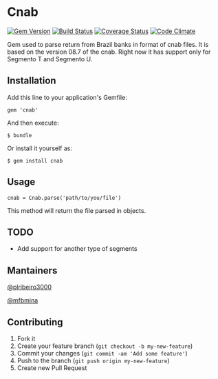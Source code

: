 # Cnab

[![Gem Version](https://badge.fury.io/rb/cnab.png)](http://badge.fury.io/rb/cnab) [![Build Status](https://travis-ci.org/zertico/cnab.png)](https://travis-ci.org/zertico/cnab) [![Coverage Status](https://coveralls.io/repos/zertico/cnab/badge.png?branch=master)](https://coveralls.io/r/zertico/cnab) [![Code Climate](https://codeclimate.com/github/zertico/cnab.png)](https://codeclimate.com/github/zertico/cnab)

Gem used to parse return from Brazil banks in format of cnab files. It is based on the version 08.7 of the cnab.
Right now it has support only for Segmento T and Segmento U.

## Installation

Add this line to your application's Gemfile:

    gem 'cnab'

And then execute:

    $ bundle

Or install it yourself as:

    $ gem install cnab

## Usage

    cnab = Cnab.parse('path/to/you/file')

This method will return the file parsed in objects.

## TODO

* Add support for another type of segments

## Mantainers
[@plribeiro3000](https://github.com/plribeiro3000)

[@mfbmina](https://github.com/mfbmina)

## Contributing

1. Fork it
2. Create your feature branch (`git checkout -b my-new-feature`)
3. Commit your changes (`git commit -am 'Add some feature'`)
4. Push to the branch (`git push origin my-new-feature`)
5. Create new Pull Request
